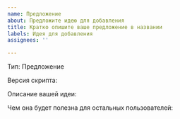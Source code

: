 ```yaml
---
name: Предложение
about: Предложите идею для добавления
title: Кратко опишите ваше предложение в названии
labels: Идея для добавления
assignees: ''

---
```


Тип: Предложение

Версия скрипта:

Описание вашей идеи:

Чем она будет полезна для остальных пользователей:

